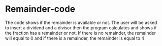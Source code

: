 # Remainder-code

The code shows if the remainder is available or not. The user will be asked to insert a dividend and a divisor then the program calculates and shows if the fraction has a remainder or not. If there is no remainder, the remainder will equal to 0 and if there is a remainder, the remainder is equal to 4
